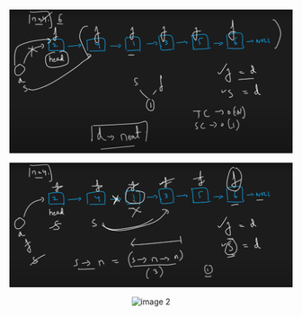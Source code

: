<br>

<p align="center">
  <img src="./1.png" alt="image"/>
</p>

<p align="center">
  <img src="./2.png" alt="image 2"/>
</p>
<p align="center">
  <img src="./3.png" alt="image 2"/>
</p>
<br>
